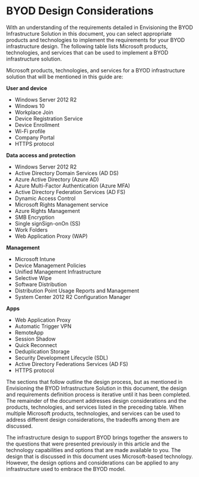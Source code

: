 <properties
   pageTitle="BYOD Design Considerations Guide"
   description="Blah"
   services="Enterprise Mobility"
   documentationCenter="na"
   authors="YuriDio"
   manager="swadhwa"
   editor=""/>

<tags
   ms.service="enterprise-mobility"
   ms.devlang="na"
   ms.topic="article"
   ms.tgt_pltfrm="na"
   ms.workload="na"
   ms.date="03/07/2016"
   ms.author="yuridio"/>

# BYOD Design Considerations

With an understanding of the requirements detailed in Envisioning the BYOD Infrastructure Solution in this document, you can select appropriate products and technologies to implement the requirements for your BYOD infrastructure design. The following table lists Microsoft products, technologies, and services that can be used to implement a BYOD infrastructure solution.

Microsoft products, technologies, and services for a BYOD infrastructure solution that will be mentioned in this guide are:

**User and device**

- Windows Server 2012 R2
- Windows 10
- Workplace Join
- Device Registration Service
- Device Enrollment
- Wi-Fi profile
- Company Portal
- HTTPS protocol

**Data access and protection**

- Windows Server 2012 R2
- Active Directory Domain Services (AD DS)
- Azure Active Directory (Azure AD)
- Azure Multi-Factor Authentication (Azure MFA)
- Active Directory Federation Services (AD FS)
- Dynamic Access Control
- Microsoft Rights Management service
- Azure Rights Management 
- SMB Encryption
- Single signSign-onOn (SS)
- Work Folders
- Web Application Proxy (WAP)

**Management**

- Microsoft Intune
- Device Management Policies
- Unified Management Infrastructure
- Selective Wipe
- Software Distribution
- Distribution Point Usage Reports and Management
- System Center 2012 R2 Configuration Manager

**Apps**

- Web Application Proxy
- Automatic Trigger VPN
- RemoteApp
- Session Shadow
- Quick Reconnect
- Deduplication Storage
- Security Development Lifecycle (SDL)
- Active Directory Federations Services (AD FS)
- HTTPS protocol

The sections that follow outline the design process, but as mentioned in Envisioning the BYOD Infrastructure Solution in this document, the design and requirements definition process is iterative until it has been completed.
The remainder of the document addresses design considerations and the products, technologies, and services listed in the preceding table. When multiple Microsoft products, technologies, and services can be used to address different design considerations, the tradeoffs among them are discussed.

The infrastructure design to support BYOD brings together the answers to the questions that were presented previously in this article and the technology capabilities and options that are made available to you. The design that is discussed in this document uses Microsoft-based technology. However, the design options and considerations can be applied to any infrastructure used to embrace the BYOD model.


